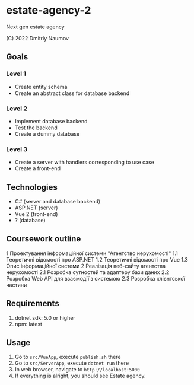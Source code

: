 # estate-agency-2

Next gen estate agency

(C) 2022 Dmitriy Naumov

## Goals

### Level 1
- Create entity schema
- Create an abstract class for database backend

### Level 2
- Implement database backend
- Test the backend
- Create a dummy database

### Level 3
- Create a server with handlers corresponding to use case
- Create a front-end 

## Technologies

- C# (server and database backend)
- ASP.NET (server)
- Vue 2 (front-end)
- ? (database)

## Coursework outline

1 Проектування інформаційної системи "Агентство нерухомості"
  1.1 Теоретичні відомості про ASP.NET
  1.2 Теоретичні відомості про Vue
  1.3 Опис інформаційної системи
2 Реалізація веб-сайту агентства нерухомості 
  2.1 Розробка сутностей та адаптеру бази даних
  2.2 Розробка Web API для взаємодії з системою
  2.3 Розробка клієнтської частини

## Requirements

1. dotnet sdk: 5.0 or higher
2. npm: latest

## Usage

1. Go to `src/VueApp`, execute `publish.sh` there
2. Go to `src/ServerApp`, execute `dotnet run` there
3. In web browser, navigate to `http://localhost:5000`
4. If everything is alright, you should see Estate agency.

